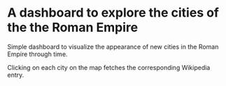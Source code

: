# A dashboard to explore the cities of the the Roman Empire

Simple dashboard to visualize the appearance of new cities in the Roman Empire through time.

Clicking on each city on the map fetches the corresponding Wikipedia entry.